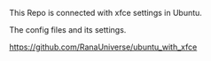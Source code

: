 This Repo is connected with xfce settings in Ubuntu.

The config files and its settings.

https://github.com/RanaUniverse/ubuntu_with_xfce
